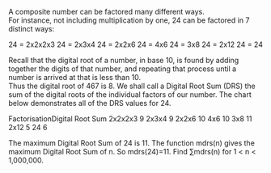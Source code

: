 
A composite number can be factored many different ways.  
For instance, not including multiplication by one, 24 can be factored in 7 distinct ways:

24 = 2x2x2x3
24 = 2x3x4
24 = 2x2x6
24 = 4x6
24 = 3x8
24 = 2x12
24 = 24

Recall that the digital root of a number, in base 10, is found by adding together the digits of that number, 
and repeating that process until a number is arrived at that is less than 10.  
Thus the digital root of 467 is 8.
We shall call a Digital Root Sum (DRS) the sum of the digital roots of the individual factors of our number.
 The chart below demonstrates all of the DRS values for 24.

FactorisationDigital Root Sum
2x2x2x3
9
2x3x4
9
2x2x6
10
4x6
10
3x8
11
2x12
5
24
6

The maximum Digital Root Sum  of 24 is 11.
The function mdrs(n) gives the maximum Digital Root Sum of n. So  mdrs(24)=11.
Find &#8721;mdrs(n) for 1 < n < 1,000,000.
